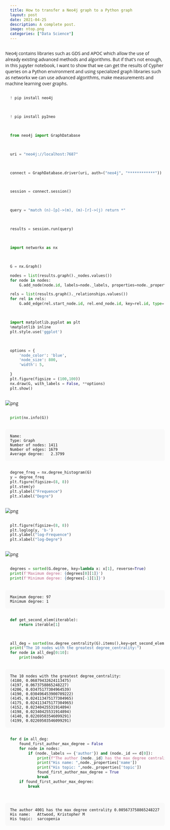 ```yaml
---
title: How to transfer a Neo4j graph to a Python graph
layout: post
date: 2021-04-25
description: A complete post.
image: ntop.png
categories: ["Data Science"]
---
```


<style>
  @import url('https://fonts.googleapis.com/css2?family=Roboto:wght@300&display=swap');
  
  body {
      font-family: 'Open Sans', sans-serif;
  }

  h1 {
    font-family: 'Roboto', sans-serif;
    color: #007bff;
    margin-top: 30px;
  }

  h3 {
    font-family: 'Roboto', sans-serif;
    color: #007bff;
    margin-top: 30px;
  }

  h4 {
    font-family: 'Roboto', sans-serif;
    color: #EA950B;
    margin-top: 30px;
  }

  pre {
    background-color: #f9f9f9;
    padding: 15px;
    border-radius: 5px;
  }
</style>


Neo4j contains libraries such as GDS and APOC which allow the use of already existing advanced methods and algorithms. But if that's not enough, in this jupyter notebook, I want to show that we can get the results of Cypher queries on a Python environment and using specialized graph libraries such as networkx we can use advanced algorithms, make measurements and machine learning over graphs.


```python
! pip install neo4j
```


```python
! pip install py2neo
```


```python
from neo4j import GraphDatabase
```


```python
uri = "neo4j://localhost:7687"
```


```python
connect = GraphDatabase.driver(uri, auth=("neo4j", "************"))
```


```python
session = connect.session()
```


```python
query = "match (n)-[p]->(m), (m)-[r]->(j) return *"
```


```python
results = session.run(query)
```


```python
import networkx as nx
```


```python
G = nx.Graph()

nodes = list(results.graph()._nodes.values())
for node in nodes:
    G.add_node(node.id, labels=node._labels, properties=node._properties)

rels = list(results.graph()._relationships.values())
for rel in rels:
    G.add_edge(rel.start_node.id, rel.end_node.id, key=rel.id, type=rel.type, properties=rel._properties)
```


```python
import matplotlib.pyplot as plt
%matplotlib inline
plt.style.use('ggplot')
```


```python
options = {
    'node_color': 'blue',
    'node_size': 800,
    'width': 5,
    
}
plt.figure(figsize = (100,100))
nx.draw(G, with_labels = False, **options)
plt.show()
```

![png](/img/Neo4j_to_Python/output_12_1.png)



```python
print(nx.info(G))
```

    Name: 
    Type: Graph
    Number of nodes: 1411
    Number of edges: 1679
    Average degree:   2.3799



```python
degree_freq = nx.degree_histogram(G)
y = degree_freq
plt.figure(figsize=(8, 8))
plt.stem(y)
plt.ylabel("Frequence")
plt.xlabel("Degre")
```

![png](/img/Neo4j_to_Python/output_14_2.png)



```python
plt.figure(figsize=(8, 8))
plt.loglog(y, 'b-')
plt.ylabel("log-Frequence")
plt.xlabel("log-Degre")
```


![png](/img/Neo4j_to_Python/output_15_1.png)



```python
degrees = sorted(G.degree, key=lambda x: x[1], reverse=True)
print(f'Maximum degree: {degrees[0][1]}')
print(f'Minimum degree: {degrees[-1][1]}')
```

    Maximum degree: 97
    Minimum degree: 1



```python
def get_second_elem(iterable):
    return iterable[1]
```


```python
all_deg = sorted(nx.degree_centrality(G).items(),key=get_second_elem, reverse=True)
print("The 10 nodes with the greatest degree_centrality:")
for node in all_deg[0:10]:
    print(node)
```

    The 10 nodes with the greatest degree_centrality:
    (4180, 0.06879432624113475)
    (4197, 0.0673758865248227)
    (4206, 0.03475177304964539)
    (4190, 0.030496453900709222)
    (4145, 0.024113475177304965)
    (4175, 0.024113475177304965)
    (4152, 0.02340425531914894)
    (4198, 0.02340425531914894)
    (4140, 0.02269503546099291)
    (4199, 0.02269503546099291)



```python
for d in all_deg:
    found_first_author_max_degree = False
    for node in nodes:
        if (node._labels == {'author'}) and (node._id == d[0]):
            print(f"The author {node._id} has the max degree centrality {d[1]}")
            print("His name: ",node._properties['name'])
            print("His topic: ",node._properties['topic'])
            found_first_author_max_degree = True
            break
    if found_first_author_max_degree:
        break
    
```

    The author 4001 has the max degree centrality 0.005673758865248227
    His name:   Attwood, Kristopher M
    His topic:  sarcopenia


